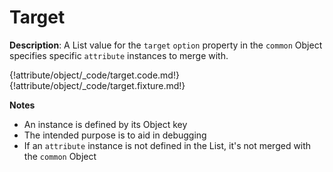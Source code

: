 # Target

__Description__: A List value for the `target` `option` property in the `common` Object specifies specific `attribute` instances to merge with.

{!attribute/object/_code/target.code.md!}
{!attribute/object/_code/target.fixture.md!}

__Notes__

+ An instance is defined by its Object key
+ The intended purpose is to aid in debugging
+ If an `attribute` instance is not defined in the List, it's not merged with the `common` Object

<div class="cf"></div>
<div class="end"></div>

